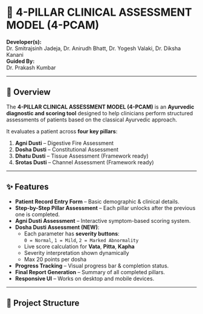 # 🏥 4-PILLAR CLINICAL ASSESSMENT MODEL (4-PCAM)

**Developer(s):**  
Dr. Smitrajsinh Jadeja, Dr. Anirudh Bhatt, Dr. Yogesh Valaki, Dr. Diksha Kanani  
**Guided By:**  
Dr. Prakash Kumbar  

---

## 📌 Overview

The **4-PILLAR CLINICAL ASSESSMENT MODEL (4-PCAM)** is an **Ayurvedic diagnostic and scoring tool** designed to help clinicians perform structured assessments of patients based on the classical Ayurvedic approach.

It evaluates a patient across **four key pillars**:

1. **Agni Dusti** – Digestive Fire Assessment  
2. **Dosha Dusti** – Constitutional Assessment  
3. **Dhatu Dusti** – Tissue Assessment (Framework ready)  
4. **Srotas Dusti** – Channel Assessment (Framework ready)  

---

## ✨ Features

- **Patient Record Entry Form** – Basic demographic & clinical details.
- **Step-by-Step Pillar Assessment** – Each pillar unlocks after the previous one is completed.
- **Agni Dusti Assessment** – Interactive symptom-based scoring system.
- **Dosha Dusti Assessment (NEW)**:
  - Each parameter has **severity buttons**:  
    `0 = Normal`, `1 = Mild`, `2 = Marked Abnormality`
  - Live score calculation for **Vata**, **Pitta**, **Kapha**
  - Severity interpretation shown dynamically
  - Max 20 points per dosha
- **Progress Tracking** – Visual progress bar & completion status.
- **Final Report Generation** – Summary of all completed pillars.
- **Responsive UI** – Works on desktop and mobile devices.

---

## 📂 Project Structure

